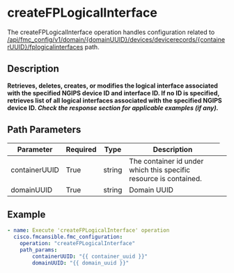 # createFPLogicalInterface

The createFPLogicalInterface operation handles configuration related to [/api/fmc_config/v1/domain/{domainUUID}/devices/devicerecords/{containerUUID}/fplogicalinterfaces](/paths//api/fmc_config/v1/domain/{domain_uuid}/devices/devicerecords/{container_uuid}/fplogicalinterfaces.md) path.&nbsp;
## Description
**Retrieves, deletes, creates, or modifies the logical interface associated with the specified NGIPS device ID and interface ID. If no ID is specified, retrieves list of all logical interfaces associated with the specified NGIPS device ID. _Check the response section for applicable examples (if any)._**

## Path Parameters
| Parameter | Required | Type | Description |
| --------- | -------- | ---- | ----------- |
| containerUUID | True | string <td colspan=3> The container id under which this specific resource is contained. |
| domainUUID | True | string <td colspan=3> Domain UUID |

## Example
```yaml
- name: Execute 'createFPLogicalInterface' operation
  cisco.fmcansible.fmc_configuration:
    operation: "createFPLogicalInterface"
    path_params:
        containerUUID: "{{ container_uuid }}"
        domainUUID: "{{ domain_uuid }}"

```